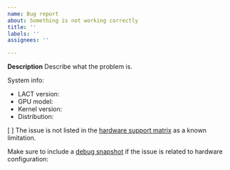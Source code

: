 ```yaml
---
name: Bug report
about: Something is not working correctly
title: ''
labels: ''
assignees: ''

---
```


**Description**
Describe what the problem is.

System info:
- LACT version:
- GPU model:
- Kernel version:
- Distribution:

[ ] The issue is not listed in the [hardware support matrix](https://github.com/ilya-zlobintsev/LACT?tab=readme-ov-file#hardware-support) as a known limitation.

Make sure to include a [debug snapshot](https://github.com/ilya-zlobintsev/LACT?tab=readme-ov-file#reporting-issues) if the issue is related to hardware configuration:
